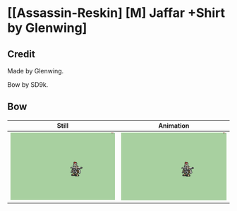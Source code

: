 # [\[Assassin-Reskin\] \[M\] Jaffar +Shirt by Glenwing]

## Credit

Made by Glenwing. 

Bow by SD9k.

## Bow

| Still | Animation |
| :---: | :-------: |
| ![Bow still](./Bow_000.png) | ![Bow animation](./Bow.gif) |
